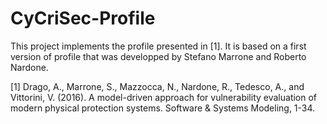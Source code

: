 # CyCriSec-Profile
This project implements the profile presented in [1]. It is based on a first version of profile that was developped by Stefano Marrone and Roberto Nardone.

[1] Drago, A., Marrone, S., Mazzocca, N., Nardone, R., Tedesco, A., and Vittorini, V. (2016). A model-driven approach for vulnerability evaluation of modern physical protection systems. Software & Systems Modeling, 1-34.